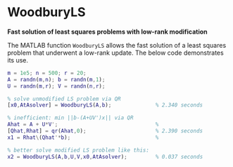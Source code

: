 # WoodburyLS
**Fast solution of least squares problems with low-rank modification**

The MATLAB function `WoodburyLS` allows the fast solution of a least squares problem that underwent a low-rank update. The below code demonstrates its use.

```Matlab
m = 1e5; n = 500; r = 20;
A = randn(m,n); b = randn(m,1);
U = randn(m,r); V = randn(n,r);

% solve unmodified LS problem via QR
[x0,AtAsolver] = WoodburyLS(A,b);              % 2.340 seconds

% inefficient: min ||b-(A+UV')x|| via QR
Ahat = A + U*V';                               %  
[Qhat,Rhat] = qr(Ahat,0);                      % 2.390 seconds
x1 = Rhat\(Qhat'*b);                           % 

% better solve modified LS problem like this:
x2 = WoodburyLS(A,b,U,V,x0,AtAsolver);         % 0.037 seconds
```
